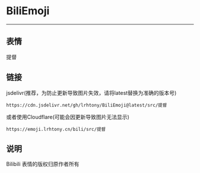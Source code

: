 # BiliEmoji
---
## 表情
提督
## 链接
jsdelivr(推荐，为防止更新导致图片失效，请将latest替换为准确的版本号)
```
https://cdn.jsdelivr.net/gh/lrhtony/BiliEmoji@latest/src/提督
```
或者使用Cloudflare(可能会因更新导致图片无法显示)
```
https://emoji.lrhtony.cn/bili/src/提督
```
## 说明
Bilibili 表情的版权归原作者所有
